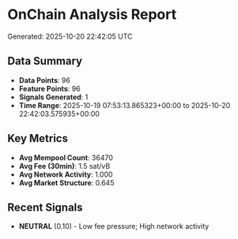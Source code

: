 # OnChain Analysis Report
Generated: 2025-10-20 22:42:05 UTC

## Data Summary
- **Data Points**: 96
- **Feature Points**: 96
- **Signals Generated**: 1
- **Time Range**: 2025-10-19 07:53:13.865323+00:00 to 2025-10-20 22:42:03.575935+00:00

## Key Metrics
- **Avg Mempool Count**: 36470
- **Avg Fee (30min)**: 1.5 sat/vB
- **Avg Network Activity**: 1.000
- **Avg Market Structure**: 0.645

## Recent Signals
- **NEUTRAL** (0.10) - Low fee pressure; High network activity
